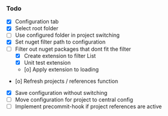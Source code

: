 ### Todo
- [x] Configuration tab
- [x] Select root folder
- [ ] Use configured folder in project switching
- [x] Set nuget filter path to configuration
- [ ] Filter out nuget packages that dont fit the filter
    - [x] Create extension to filter List
    - [x] Unit test extension
    - [o] Apply extension to loading
- [o] Refresh projects / references function
- [x] Save configuration without switching
- [ ] Move configuration for project to central config
- [ ] Implement precommit-hook if project references are active